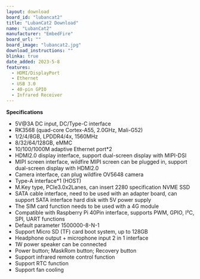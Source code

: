 ```yaml
---
layout: download
board_id: "lubancat2"
title: "LubanCat2 Download"
name: "LubanCat2"
manufacturer: "EmbedFire"
board_url: ""
board_image: "lubancat2.jpg"
download_instructions: ""
blinka: true
date_added: 2023-5-8
features:
  - HDMI/DisplayPort
  - Ethernet
  - USB 3.0
  - 40-pin GPIO
  - Infrared Receiver
---
```


**Specifications**
- 5V@3A DC input, DC/Type-C interface
- RK3568 (quad-core Cortex-A55, 2.0GHz, Mali-G52)
- 1/2/4/8GB, LPDDR4/4x, 1560MHz
- 8/32/64/128GB, eMMC
- 10/100/1000M adaptive Ethernet port*2
- HDMI2.0 display interface, support dual-screen display with MIPI-DSI
- MIPI screen interface, wildfire MIPI screen can be plugged in, support dual-screen display with HDMI2.0
- Camera interface, can plug wildfire OV5648 camera
- Type-A interface*1 (HOST)
- M.Key type, PCIe3.0x2Lanes, can insert 2280 specification NVME SSD
- SATA cable interface, need to be used with an adapter board, can support SATA interface hard disk with 5V power supply
- The SIM card function needs to be used with a 4G module
- Compatible with Raspberry Pi 40Pin interface, supports PWM, GPIO, I²C, SPI, UART functions
- Default parameter 1500000-8-N-1
- Support Micro SD (TF) card boot system, up to 128GB
- Headphone output + microphone input 2 in 1 interface
- 1W power speaker can be connected
- Power button; MaskRom button; Recovery button
- Support infrared remote control function
- Support RTC function
- Support fan cooling
